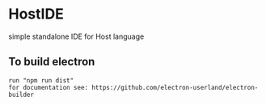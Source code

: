 # HostIDE
simple standalone IDE for Host language

## To build electron
    run "npm run dist"
    for documentation see: https://github.com/electron-userland/electron-builder

